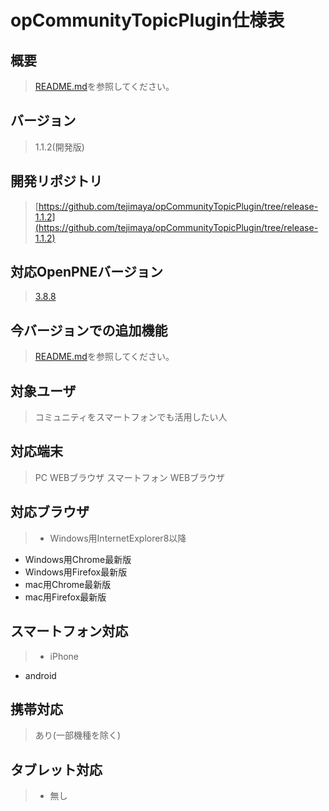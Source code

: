 # opCommunityTopicPlugin仕様表

## 概要
>[README.md](https://github.com/tejimaya/opCommunityTopicPlugin/blob/release-1.1.2/README.md)を参照してください。

## バージョン
>1.1.2(開発版)

## 開発リポジトリ
>[https://github.com/tejimaya/opCommunityTopicPlugin/tree/release-1.1.2](https://github.com/tejimaya/opCommunityTopicPlugin/tree/release-1.1.2)

## 対応OpenPNEバージョン
>[3.8.8](https://github.com/openpne/OpenPNE3/tree/OpenPNE-3.8.8)

## 今バージョンでの追加機能
>[README.md](https://github.com/tejimaya/opCommunityTopicPlugin/blob/release-1.1.2/README.md)を参照してください。

## 対象ユーザ
>コミュニティをスマートフォンでも活用したい人

## 対応端末
>PC WEBブラウザ
>スマートフォン WEBブラウザ

## 対応ブラウザ
>* Windows用InternetExplorer8以降
* Windows用Chrome最新版
* Windows用Firefox最新版
* mac用Chrome最新版
* mac用Firefox最新版

## スマートフォン対応
>* iPhone
* android

## 携帯対応
> あり(一部機種を除く)

## タブレット対応
>* 無し
